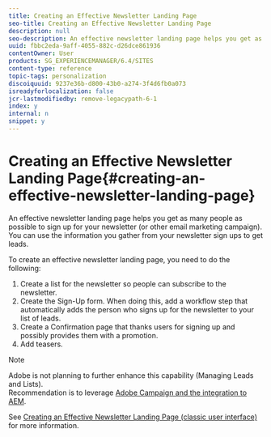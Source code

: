 ```yaml
---
title: Creating an Effective Newsletter Landing Page
seo-title: Creating an Effective Newsletter Landing Page
description: null
seo-description: An effective newsletter landing page helps you get as many people as possible to sign up for your newsletter
uuid: fbbc2eda-9aff-4055-882c-d26dce861936
contentOwner: User
products: SG_EXPERIENCEMANAGER/6.4/SITES
content-type: reference
topic-tags: personalization
discoiquuid: 9237e36b-d800-43b0-a274-3f4d6fb0a073
isreadyforlocalization: false
jcr-lastmodifiedby: remove-legacypath-6-1
index: y
internal: n
snippet: y
---
```


# Creating an Effective Newsletter Landing Page{#creating-an-effective-newsletter-landing-page}

An effective newsletter landing page helps you get as many people as possible to sign up for your newsletter (or other email marketing campaign). You can use the information you gather from your newsletter sign ups to get leads.

To create an effective newsletter landing page, you need to do the following:

1. Create a list for the newsletter so people can subscribe to the newsletter.
1. Create the Sign-Up form. When doing this, add a workflow step that automatically adds the person who signs up for the newsletter to your list of leads.
1. Create a Confirmation page that thanks users for signing up and possibly provides them with a promotion.
1. Add teasers.

>[!NOTE]
>
>Adobe is not planning to further enhance this capability (Managing Leads and Lists).  
>Recommendation is to leverage [Adobe Campaign and the integration to AEM](../../administering/using/campaign.md).

See [Creating an Effective Newsletter Landing Page (classic user interface)](../../classic-ui-authoring/using/classic-personalization-campaigns-email-landingpage.md) for more information.

<!--
Comment Type: remark
Last Modified By: unknown unknown (ims-author-77F410094CD97C4F0A746C1B@AdobeID)
Last Modified Date: 2018-02-02T12:33:13.308-0500
<p>Not sure what below can be deleted.</p>
-->

<!--
Comment Type: draft

<h3>Creating a List for the Newsletter</h3>
-->

<!--
Comment Type: draft

<p>Create a list, for example, <strong>Geometrixx Newsletter</strong>, in MCM for the newsletter that people should subscribe to. Creating lists is described in <a href="../../authoring/using/campaigns.md#creatingnewlists">Creating lists</a>.<br /> </p>
<p>The following shows an example of a list:<br /> </p>
-->

<!--
Comment Type: draft

<img imageRotate="0" src="assets/MCM_ListCreate.png" />
-->

<!--
Comment Type: draft

<h3>Create a Sign Up Form</h3>
-->

<!--
Comment Type: draft

<p>Create a newsletter registration form that allows users to subscribe to tags. The sample Geometrixx web site provides a newsletter page in the Geometrixx toolbar where you can create your form.</p>
<p>To create your own newsletter form, see information about creating forms in the <a href="../../authoring/using/default-components.md#form">Forms documentation</a>. The newsletter uses the tags from the Tag library. To add additional tags, see <a href="../../authoring/using/tags.md#tagadministration">Tag Administration</a>.</p>
<p>The hidden fields in the following example provide the bare minimum amount of information (e-mail); in addition, you can add more fields later but this will impact the conversion rate.</p>
<p>The following example is a form created at http://localhost:4502/cf#/content/geometrixx/en/toolbar/newsletter.html.</p>
-->

<!--
Comment Type: draft

<ol>
<li><p>Create the form.<br /> </p> <img imageRotate="0" src="assets/MCM_NewsletterPage.png" /></li>
<li><p>Click <strong>Edit</strong> in the Form component to configure the form to go to a Thank you page (see <a href="#creatingathankyoupage">Creating Thank You Pages</a>).<br /> </p> <img imageRotate="0" src="assets/DC_FormStart_ThankYou.png" /></li>
<li><p>Set the Form action (that is what will happen when you submit the form) and configure the group to assign registered users to the list you previously created (for example, geometrixx-newsletter).<br /> </p> <img imageRotate="0" src="assets/DC_FormStart_ThankYouAdvanced.png" /></li>
</ol>
-->

<!--
Comment Type: draft

<h3>Creating a Thank You Page</h3>
-->

<!--
Comment Type: draft

<p>When users click <strong>Subscribe Now</strong>, you want a Thank You page to automatically open. Create the Thank You page in the Geometrixx Newsletter page. After creating the Newsletter Form, edit the Form component and add the path to the thank you page.<br /> </p>
-->

<!--
Comment Type: draft

<p>Submitting the request takes the user to a <strong>Thank You</strong> page after which they will receive an email. This Thank You page was created at /content/geometrixx/en/toolbar/newsletter/thank_you.<br /> </p>
-->

<!--
Comment Type: draft

<img imageRotate="0" src="assets/MCM_Newsletter_ThankYouPage.png" />
-->

<!--
Comment Type: draft

<h3>Adding Teasers</h3>
-->

<!--
Comment Type: draft

<p>Add <a href="../../authoring/using/campaigns.md#teasers">teasers</a> to target specific audiences. For example, you can add teasers to the Thank You page and Newsletter sign up page.<br /> </p>
<p>To add teasers to make an effective newsletter landing page:<br /> </p>
-->

<!--
Comment Type: draft

<ol>
<li><p>Create a teaser paragraph for a sign-up gift. Select <strong>First</strong> as the strategy and include text that informs them what gift they will receive.<br /> </p> <img imageRotate="0" src="assets/DC_Teaser_ThankYou.png" /></li>
<li><p>Create a teaser paragraph for the Thank You page. Select <strong>First</strong> as the strategy and include text that indicates that the gift is on its way.<br /> </p> <img imageRotate="0" src="assets/chlimage_1-194.png" /></li>
<li><p>Create a campaign with the two teasers -- tag one with business and one untagged.<br /> </p> </li>
</ol>
-->

<!--
Comment Type: draft

<h3>Pushing Content to Subscribers</h3>
-->

<!--
Comment Type: draft

<p>Push any changes to pages through the Newsletter functionality in the MCM. You then push updated content to subscribers.</p>
<p>See <a href="../../authoring/using/campaigns.md#newsletters">Sending Newsletters</a>.</p>
-->

